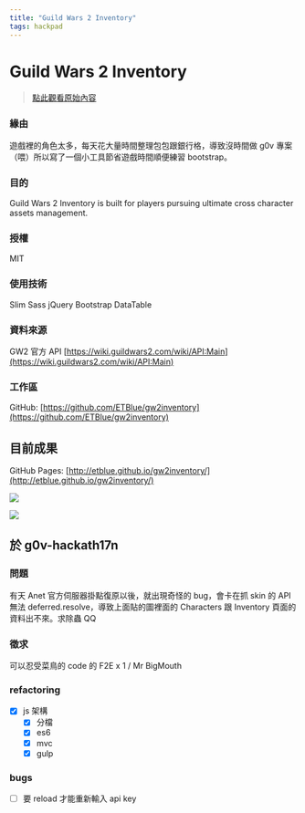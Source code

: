 ```yaml
---
title: "Guild Wars 2 Inventory"
tags: hackpad
---
```


# Guild Wars 2 Inventory

> [點此觀看原始內容](https://g0v.hackpad.tw/NcrQirRU18O)


### 緣由

遊戲裡的角色太多，每天花大量時間整理包包跟銀行格，導致沒時間做 g0v 專案（喂）所以寫了一個小工具節省遊戲時間順便練習 bootstrap。

### 目的

Guild Wars 2 Inventory is built for players pursuing ultimate cross character assets management.

### 授權

MIT

### 使用技術

Slim
Sass
jQuery
Bootstrap
DataTable

### 資料來源

GW2 官方 API [https://wiki.guildwars2.com/wiki/API:Main](https://wiki.guildwars2.com/wiki/API:Main)

### 工作區

GitHub: [https://github.com/ETBlue/gw2inventory](https://github.com/ETBlue/gw2inventory)

## 目前成果

GitHub Pages: [http://etblue.github.io/gw2inventory/](http://etblue.github.io/gw2inventory/)

![](https://scontent-tpe1-1.xx.fbcdn.net/hphotos-xap1/t31.0-8/12265931_10205906135025222_2682439969360456138_o.jpg)

![](https://scontent-tpe1-1.xx.fbcdn.net/hphotos-xtf1/t31.0-8/12232928_10205906134985221_3795871090018127843_o.jpg)

## 於 g0v-hackath17n


### 問題

有天 Anet 官方伺服器掛點復原以後，就出現奇怪的 bug，會卡在抓 skin 的 API 無法 deferred.resolve，導致上面貼的圖裡面的 Characters 跟 Inventory 頁面的資料出不來。求除蟲 QQ

### 徵求

可以忍受菜鳥的 code 的 F2E x 1 / Mr BigMouth

### refactoring

- [x] js 架構
    - [x] 分檔
    - [x] es6
    - [x] mvc
    - [x] gulp

### bugs

- [ ] 要 reload 才能重新輸入 api key


